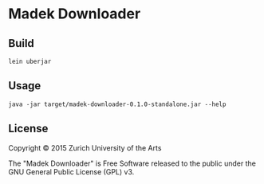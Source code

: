# Madek Downloader

## Build

    lein uberjar

## Usage

    java -jar target/madek-downloader-0.1.0-standalone.jar --help


## License

Copyright © 2015 Zurich University of the Arts

The "Madek Downloader" is Free Software released to the public under the GNU General Public License (GPL) v3.
